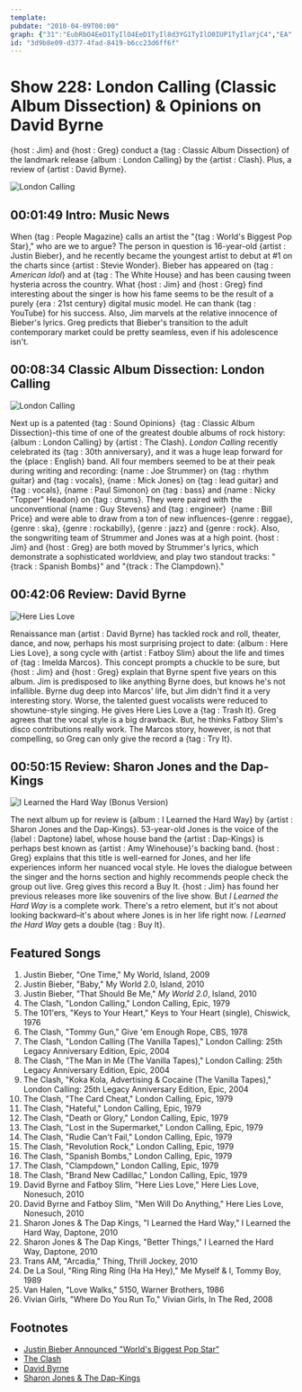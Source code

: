```yaml
---
template: 
pubdate: "2010-04-09T00:00"
graph: {"31":"EubRbO4EeD1TyIlO4EeD1TyIl8d3YG1TyIlO0IUP1TyIlaYjC4","EA":"","1Y6":"BBfjfKjiCIBBfjfBQsAMBBfjfXepgeBBfjfBrcETBBfjfdhnxeBQsAMX6cfdBHm1Gdhnxe","2BR":"97qipd9hHHd9hHHjvBDeBEkPFd9hHHBEkPFjvBDeDvBxRjvBDeDvBxRLNFm697qipBHm1G97qipX6cfd"}
id: "3d9b8e09-d377-4fad-8419-b6cc23d6ff6f"
---
```






# Show 228: London Calling (Classic Album Dissection) & Opinions on David Byrne

{host : Jim} and {host : Greg} conduct a {tag : Classic Album Dissection} of the landmark release {album : London Calling} by the {artist : Clash}. Plus, a review of {artist : David Byrne}.

![London Calling](https://static.soundopinions.org/images/2010/londoncalling.jpg)



## 00:01:49 Intro: Music News

When {tag : People Magazine} calls an artist the "{tag : World's Biggest Pop Star}," who are we to argue? The person in question is 16-year-old {artist : Justin Bieber}, and he recently became the youngest artist to debut at #1 on the charts since {artist : Stevie Wonder}. Bieber has appeared on {tag : *American Idol*} and at {tag : The White House} and has been causing tween hysteria across the country. What {host : Jim} and {host : Greg} find interesting about the singer is how his fame seems to be the result of a purely {era : 21st century} digital music model. He can thank {tag : YouTube} for his success. Also, Jim marvels at the relative innocence of Bieber's lyrics. Greg predicts that Bieber's transition to the adult contemporary market could be pretty seamless, even if his adolescence isn't.



## 00:08:34 Classic Album Dissection: London Calling

![London Calling](https://static.soundopinions.org/assets/228/EA0.jpg)

Next up is a patented {tag : Sound Opinions}  {tag : Classic Album Dissection}-this time of one of the greatest double albums of rock history: {album : London Calling} by {artist : The Clash}. *London Calling* recently celebrated its {tag : 30th anniversary}, and it was a huge leap forward for the {place : English} band. All four members seemed to be at their peak during writing and recording: {name : Joe Strummer} on {tag : rhythm guitar} and {tag : vocals}, {name : Mick Jones} on {tag : lead guitar} and {tag : vocals}, {name : Paul Simonon} on {tag : bass} and {name : Nicky "Topper" Headon} on {tag : drums}. They were paired with the unconventional {name : Guy Stevens} and {tag : engineer}  {name : Bill Price} and were able to draw from a ton of new influences-{genre : reggae}, {genre : ska}, {genre : rockabilly}, {genre : jazz} and {genre : rock}. Also, the songwriting team of Strummer and Jones was at a high point. {host : Jim} and {host : Greg} are both moved by Strummer's lyrics, which demonstrate a sophisticated worldview, and play two standout tracks: "{track : Spanish Bombs}" and "{track : The Clampdown}."



## 00:42:06 Review: David Byrne

![Here Lies Love](https://static.soundopinions.org/assets/228/1Y60.jpg)

Renaissance man {artist : David Byrne} has tackled rock and roll, theater, dance, and now, perhaps his most surprising project to date: {album : Here Lies Love}, a song cycle with {artist : Fatboy Slim} about the life and times of {tag : Imelda Marcos}. This concept prompts a chuckle to be sure, but {host : Jim} and {host : Greg} explain that Byrne spent five years on this album. Jim is predisposed to like anything Byrne does, but knows he's not infallible. Byrne dug deep into Marcos' life, but Jim didn't find it a very interesting story. Worse, the talented guest vocalists were reduced to showtune-style singing. He gives Here Lies Love a {tag : Trash It}. Greg agrees that the vocal style is a big drawback. But, he thinks Fatboy Slim's disco contributions really work. The Marcos story, however, is not that compelling, so Greg can only give the record a {tag : Try It}.



## 00:50:15 Review: Sharon Jones and the Dap-Kings

![I Learned the Hard Way (Bonus Version)](https://static.soundopinions.org/assets/228/2BR0.jpg)

The next album up for review is {album : I Learned the Hard Way} by {artist : Sharon Jones and the Dap-Kings}. 53-year-old Jones is the voice of the {label : Daptone} label, whose house band the {artist : Dap-Kings} is perhaps best known as {artist : Amy Winehouse}'s backing band. {host : Greg} explains that this title is well-earned for Jones, and her life experiences inform her nuanced vocal style. He loves the dialogue between the singer and the horns section and highly recommends people check the group out live. Greg gives this record a Buy It. {host : Jim} has found her previous releases more like souvenirs of the live show. But *I Learned the Hard Way* is a complete work. There's a retro element, but it's not about looking backward–it's about where Jones is in her life right now. *I Learned the Hard Way* gets a double {tag : Buy It}.



## Featured Songs

1. Justin Bieber, "One Time," My World, Island, 2009
2. Justin Bieber, "Baby," My World 2.0, Island, 2010
3. Justin Bieber, "That Should Be Me," *My World 2.0*, Island, 2010
4. The Clash, "London Calling," London Calling, Epic, 1979
5. The 101'ers, "Keys to Your Heart," Keys to Your Heart (single), Chiswick, 1976
6. The Clash, "Tommy Gun," Give 'em Enough Rope, CBS, 1978
7. The Clash, "London Calling (The Vanilla Tapes)," London Calling: 25th Legacy Anniversary Edition, Epic, 2004
8. The Clash, "The Man in Me (The Vanilla Tapes)," London Calling: 25th Legacy Anniversary Edition, Epic, 2004
9. The Clash, "Koka Kola, Advertising & Cocaine (The Vanilla Tapes)," London Calling: 25th Legacy Anniversary Edition, Epic, 2004
10. The Clash, "The Card Cheat," London Calling, Epic, 1979
11. The Clash, "Hateful," London Calling, Epic, 1979
12. The Clash, "Death or Glory," London Calling, Epic, 1979
13. The Clash, "Lost in the Supermarket," London Calling, Epic, 1979
14. The Clash, "Rudie Can't Fail," London Calling, Epic, 1979
15. The Clash, "Revolution Rock," London Calling, Epic, 1979
16. The Clash, "Spanish Bombs," London Calling, Epic, 1979
17. The Clash, "Clampdown," London Calling, Epic, 1979
18. The Clash, "Brand New Cadillac," London Calling, Epic, 1979
19. David Byrne and Fatboy Slim, "Here Lies Love," Here Lies Love, Nonesuch, 2010
20. David Byrne and Fatboy Slim, "Men Will Do Anything," Here Lies Love, Nonesuch, 2010
21. Sharon Jones & The Dap Kings, "I Learned the Hard Way," I Learned the Hard Way, Daptone, 2010
22. Sharon Jones & The Dap Kings, "Better Things," I Learned the Hard Way, Daptone, 2010
23. Trans AM, "Arcadia," Thing, Thrill Jockey, 2010
24. De La Soul, "Ring Ring Ring (Ha Ha Hey)," Me Myself & I, Tommy Boy, 1989
25. Van Halen, "Love Walks," 5150, Warner Brothers, 1986
26. Vivian Girls, "Where Do You Run To," Vivian Girls, In The Red, 2008



## Footnotes

- [Justin Bieber Announced "World's Biggest Pop Star"](http://www.examiner.com/article/people-magazine-names-justin-bieber-world-s-biggest-pop-star)
- [The Clash](http://www.theclash.com/gb/home/)
- [David Byrne](http://davidbyrne.com/)
- [Sharon Jones & The Dap-Kings](http://sharonjonesandthedapkings.com/)